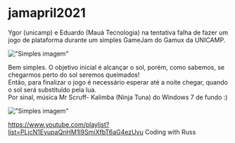 # jamapril2021
Ygor (unicamp) e Eduardo (Mauá Tecnologia) na tentativa falha de fazer um jogo de plataforma durante um simples GameJam do Gamux da UNICAMP.

!["Simples imagem"](https://i.imgur.com/HIWiJui.png)

Bem simples. O objetivo inicial é alcançar o sol, porém, como sabemos, se chegarmos perto do sol seremos queimados!  
Então, para finalizar o jogo é necessário esperar até a noite chegar, quando o sol será substituído pela lua.  
Por sinal, música Mr Scruff- Kalimba (Ninja Tuna) do Windows 7 de fundo :)

!["Simples imagem"](https://i.imgur.com/29AhAzY.png)
 
https://www.youtube.com/playlist?list=PLjcN1EyupaQnHM1I9SmiXfbT6aG4ezUvu
Coding with Russ
